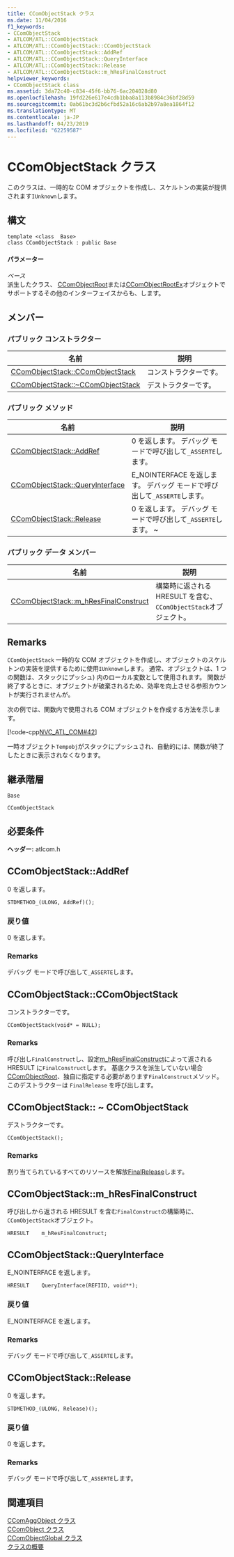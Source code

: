 ```yaml
---
title: CComObjectStack クラス
ms.date: 11/04/2016
f1_keywords:
- CComObjectStack
- ATLCOM/ATL::CComObjectStack
- ATLCOM/ATL::CComObjectStack::CComObjectStack
- ATLCOM/ATL::CComObjectStack::AddRef
- ATLCOM/ATL::CComObjectStack::QueryInterface
- ATLCOM/ATL::CComObjectStack::Release
- ATLCOM/ATL::CComObjectStack::m_hResFinalConstruct
helpviewer_keywords:
- CComObjectStack class
ms.assetid: 3da72c40-c834-45f6-bb76-6ac204028d80
ms.openlocfilehash: 19fd226e617e4cdb1bba8a113b8984c36bf28d59
ms.sourcegitcommit: 0ab61bc3d2b6cfbd52a16c6ab2b97a8ea1864f12
ms.translationtype: MT
ms.contentlocale: ja-JP
ms.lasthandoff: 04/23/2019
ms.locfileid: "62259587"
---
```

# <a name="ccomobjectstack-class"></a>CComObjectStack クラス

このクラスは、一時的な COM オブジェクトを作成し、スケルトンの実装が提供されます`IUnknown`します。

## <a name="syntax"></a>構文

```
template <class  Base>
class CComObjectStack : public Base
```

#### <a name="parameters"></a>パラメーター

*ベース*<br/>
派生したクラス、 [CComObjectRoot](../../atl/reference/ccomobjectroot-class.md)または[CComObjectRootEx](../../atl/reference/ccomobjectrootex-class.md)オブジェクトでサポートするその他のインターフェイスからも、します。

## <a name="members"></a>メンバー

### <a name="public-constructors"></a>パブリック コンストラクター

|名前|説明|
|----------|-----------------|
|[CComObjectStack::CComObjectStack](#ccomobjectstack)|コンストラクターです。|
|[CComObjectStack::~CComObjectStack](#dtor)|デストラクターです。|

### <a name="public-methods"></a>パブリック メソッド

|名前|説明|
|----------|-----------------|
|[CComObjectStack::AddRef](#addref)|0 を返します。 デバッグ モードで呼び出して`_ASSERTE`します。|
|[CComObjectStack::QueryInterface](#queryinterface)|E_NOINTERFACE を返します。 デバッグ モードで呼び出して`_ASSERTE`します。|
|[CComObjectStack::Release](#release)|0 を返します。 デバッグ モードで呼び出して`_ASSERTE`します。 ~|

### <a name="public-data-members"></a>パブリック データ メンバー

|名前|説明|
|----------|-----------------|
|[CComObjectStack::m_hResFinalConstruct](#m_hresfinalconstruct)|構築時に返される HRESULT を含む、`CComObjectStack`オブジェクト。|

## <a name="remarks"></a>Remarks

`CComObjectStack` 一時的な COM オブジェクトを作成し、オブジェクトのスケルトンの実装を提供するために使用`IUnknown`します。 通常、オブジェクトは、1 つの関数は、スタックにプッシュ) 内のローカル変数として使用されます。 関数が終了するときに、オブジェクトが破棄されるため、効率を向上させる参照カウントが実行されませんが。

次の例では、関数内で使用される COM オブジェクトを作成する方法を示します。

[!code-cpp[NVC_ATL_COM#42](../../atl/codesnippet/cpp/ccomobjectstack-class_1.cpp)]

一時オブジェクト`Tempobj`がスタックにプッシュされ、自動的には、関数が終了したときに表示されなくなります。

## <a name="inheritance-hierarchy"></a>継承階層

`Base`

`CComObjectStack`

## <a name="requirements"></a>必要条件

**ヘッダー:** atlcom.h

##  <a name="addref"></a>  CComObjectStack::AddRef

0 を返します。

```
STDMETHOD_(ULONG, AddRef)();
```

### <a name="return-value"></a>戻り値

0 を返します。

### <a name="remarks"></a>Remarks

デバッグ モードで呼び出して`_ASSERTE`します。

##  <a name="ccomobjectstack"></a>  CComObjectStack::CComObjectStack

コンストラクターです。

```
CComObjectStack(void* = NULL);
```

### <a name="remarks"></a>Remarks

呼び出し`FinalConstruct`し、設定[m_hResFinalConstruct](#m_hresfinalconstruct)によって返される HRESULT に`FinalConstruct`します。 基底クラスを派生していない場合[CComObjectRoot](../../atl/reference/ccomobjectroot-class.md)、独自に指定する必要があります`FinalConstruct`メソッド。 このデストラクターは `FinalRelease` を呼び出します。

##  <a name="dtor"></a>  CComObjectStack:: ~ CComObjectStack

デストラクターです。

```
CComObjectStack();
```

### <a name="remarks"></a>Remarks

割り当てられているすべてのリソースを解放[FinalRelease](ccomobjectrootex-class.md#finalrelease)します。

##  <a name="m_hresfinalconstruct"></a>  CComObjectStack::m_hResFinalConstruct

呼び出しから返される HRESULT を含む`FinalConstruct`の構築時に、`CComObjectStack`オブジェクト。

```
HRESULT    m_hResFinalConstruct;
```

##  <a name="queryinterface"></a>  CComObjectStack::QueryInterface

E_NOINTERFACE を返します。

```
HRESULT    QueryInterface(REFIID, void**);
```

### <a name="return-value"></a>戻り値

E_NOINTERFACE を返します。

### <a name="remarks"></a>Remarks

デバッグ モードで呼び出して`_ASSERTE`します。

##  <a name="release"></a>  CComObjectStack::Release

0 を返します。

```
STDMETHOD_(ULONG, Release)();
```

### <a name="return-value"></a>戻り値

0 を返します。

### <a name="remarks"></a>Remarks

デバッグ モードで呼び出して`_ASSERTE`します。

## <a name="see-also"></a>関連項目

[CComAggObject クラス](../../atl/reference/ccomaggobject-class.md)<br/>
[CComObject クラス](../../atl/reference/ccomobject-class.md)<br/>
[CComObjectGlobal クラス](../../atl/reference/ccomobjectglobal-class.md)<br/>
[クラスの概要](../../atl/atl-class-overview.md)
